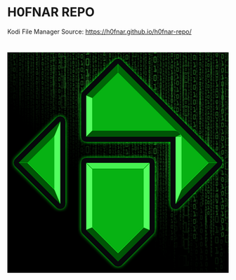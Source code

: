 # H0FNAR REPO


Kodi File Manager Source: https://h0fnar.github.io/h0fnar-repo/
#

![M3U8 Converter](/repo/repository.h0fnar/icon.png)
